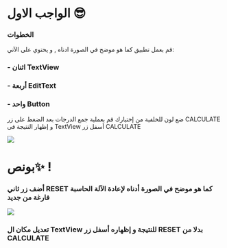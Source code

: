 
# الواجب الاول 😎

### الخطوات
قم بعمل تطبيق كما هو موضح في الصورة ادناه , و يحتوي على الآتي:
### - اثنان TextView
### - أربعة EditText
### - واحد Button
ضع لون للخلفية من إختيارك 
قم بعملية جمع الدرجات بعد الضغط على زر CALCULATE و إظهار النتيجة في TextView أسفل زر CALCULATE

<img src="https://cdn.discordapp.com/attachments/740224779730157638/949716263322673152/unknown.png"/>


# بونص✨ !
### أضف زر ثاني RESET كما هو موضح في الصورة أدناه لإعادة الآلة الحاسبة فارغة من جديد
<img src="https://cdn.discordapp.com/attachments/740224779730157638/949718672572813343/unknown.png"/>

### تعديل مكان ال TextView للنتيجة و إظهاره أسفل زر RESET بدلا من CALCULATE
 
